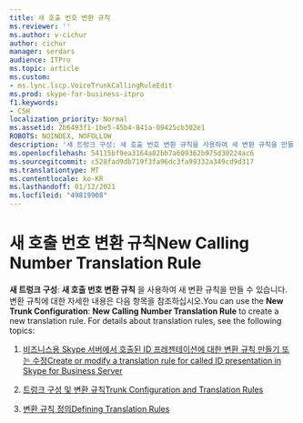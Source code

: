 ```yaml
---
title: 새 호출 번호 변환 규칙
ms.reviewer: ''
ms.author: v-cichur
author: cichur
manager: serdars
audience: ITPro
ms.topic: article
ms.custom:
- ms.lync.lscp.VoiceTrunkCallingRuleEdit
ms.prod: skype-for-business-itpro
f1.keywords:
- CSH
localization_priority: Normal
ms.assetid: 2b6493f1-1be5-45b4-841a-09425cb302e1
ROBOTS: NOINDEX, NOFOLLOW
description: '새 트렁크 구성: 새 호출 번호 변환 규칙을 사용하여 새 변환 규칙을 만들 수 있습니다. 변환 규칙에 대한 자세한 내용은 다음 항목을 참조하십시오.'
ms.openlocfilehash: 54115bf9ea3164a82bb7a609362b975d30224ac6
ms.sourcegitcommit: c528fad9db719f3fa96dc3fa99332a349cd9d317
ms.translationtype: MT
ms.contentlocale: ko-KR
ms.lasthandoff: 01/12/2021
ms.locfileid: "49819908"
---
```

# <a name="new-calling-number-translation-rule"></a><span data-ttu-id="60f3e-104">새 호출 번호 변환 규칙</span><span class="sxs-lookup"><span data-stu-id="60f3e-104">New Calling Number Translation Rule</span></span>

<span data-ttu-id="60f3e-p102">**새 트렁크 구성**: **새 호출 번호 변환 규칙** 을 사용하여 새 변환 규칙을 만들 수 있습니다. 변환 규칙에 대한 자세한 내용은 다음 항목을 참조하십시오.</span><span class="sxs-lookup"><span data-stu-id="60f3e-p102">You can use the **New Trunk Configuration**: **New Calling Number Translation Rule** to create a new translation rule. For details about translation rules, see the following topics:</span></span>

1. [<span data-ttu-id="60f3e-107">비즈니스용 Skype 서버에서 호출된 ID 프레젠테이션에 대한 변환 규칙 만들기 또는 수정</span><span class="sxs-lookup"><span data-stu-id="60f3e-107">Create or modify a translation rule for called ID presentation in Skype for Business Server</span></span>](../../../deploy/deploy-enterprise-voice/called-id-presentation-rules.md)

2. [<span data-ttu-id="60f3e-108">트렁크 구성 및 변환 규칙</span><span class="sxs-lookup"><span data-stu-id="60f3e-108">Trunk Configuration and Translation Rules</span></span>](https://technet.microsoft.com/library/0c339511-a185-484e-94f0-dbe918b7e48a.aspx)

3. [<span data-ttu-id="60f3e-109">변환 규칙 정의</span><span class="sxs-lookup"><span data-stu-id="60f3e-109">Defining Translation Rules</span></span>](https://technet.microsoft.com/library/4f6b975a-77e6-474c-9171-b139d84138c2.aspx)


